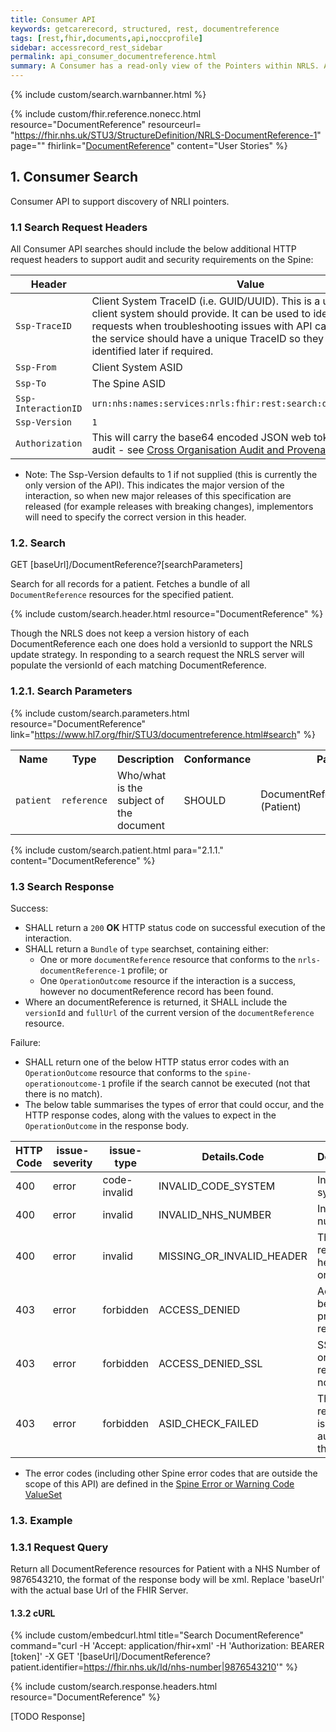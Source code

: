 ```yaml
---
title: Consumer API
keywords: getcarerecord, structured, rest, documentreference
tags: [rest,fhir,documents,api,noccprofile]
sidebar: accessrecord_rest_sidebar
permalink: api_consumer_documentreference.html
summary: A Consumer has a read-only view of the Pointers within NRLS. A Consumer is interested in being able to retrieve Pointers that relate to a given Patient (via their NHS number).
---
```


<!--
summary: A DocumentReference resource is used to describe a document that is made available to a healthcare system. A document is some sequence of bytes that is identifiable, establishes its own context (e.g., what subject, author, etc. can be displayed to the user), and has defined update management. The DocumentReference resource can be used with any document format that has a recognized mime type and that conforms to this definition.
-->



{% include custom/search.warnbanner.html %}

{% include custom/fhir.reference.nonecc.html resource="DocumentReference" resourceurl= "https://fhir.nhs.uk/STU3/StructureDefinition/NRLS-DocumentReference-1" page="" fhirlink="[DocumentReference](https://www.hl7.org/fhir/STU3/documentreference.html)" content="User Stories" %}

<!--[SKETCH profile. Not official]-->

<!--
## 1. Read Operation ##

<div markdown="span" class="alert alert-success" role="alert">
GET [baseUrl]/DocumentReference/[id]</div>

{% include custom/read.response.html resource="DocumentReference" content="" %}
-->

## 1. Consumer Search ##

Consumer API to support discovery of NRLI pointers.

### 1.1 Search Request Headers ###

All Consumer API searches should include the below additional HTTP request headers to support audit and security requirements on the Spine:

| Header               | Value |
|----------------------|-------|
| `Ssp-TraceID`        | Client System TraceID (i.e. GUID/UUID). This is a unique ID that the client system should provide. It can be used to identify specific requests when troubleshooting issues with API calls. All calls into the service should have a unique TraceID so they can be uniquely identified later if required. |
| `Ssp-From`           | Client System ASID |
| `Ssp-To`             | The Spine ASID |
| `Ssp-InteractionID`  | `urn:nhs:names:services:nrls:fhir:rest:search:documentreference`|
| `Ssp-Version`  | `1` |
| `Authorization`      | This will carry the base64 encoded JSON web token required for audit - see [Cross Organisation Audit and Provenance](integration_cross_organisation_audit_and_provenance.html) for details. |

- Note: The Ssp-Version defaults to 1 if not supplied (this is currently the only version of the API). This indicates the major version of the interaction, so when new major releases of this specification are released (for example releases with breaking changes), implementors will need to specify the correct version in this header.


### 1.2. Search ###

<div markdown="span" class="alert alert-success" role="alert">
GET [baseUrl]/DocumentReference?[searchParameters]</div>

Search for all records for a patient. Fetches a bundle of all `DocumentReference` resources for the specified patient.

{% include custom/search.header.html resource="DocumentReference" %}

Though the NRLS does not keep a version history of each DocumentReference each one does hold a versionId to support the NRLS update strategy. In responding to a search request the NRLS server will populate the versionId of each matching DocumentReference.

### 1.2.1. Search Parameters ###

{% include custom/search.parameters.html resource="DocumentReference"     link="https://www.hl7.org/fhir/STU3/documentreference.html#search" %}

<table style="min-width:100%;width:100%">
<tr id="clinical">
    <th style="width:15%;">Name</th>
    <th style="width:15%;">Type</th>
    <th style="width:30%;">Description</th>
    <th style="width:5%;">Conformance</th>
    <th style="width:35%;">Path</th>
</tr>
<tr>
    <td><code class="highlighter-rouge">patient</code></td>
    <td><code class="highlighter-rouge">reference</code></td>
    <td>Who/what is the subject of the document</td>
    <td>SHOULD</td>
    <td>DocumentReference.subject<br>(Patient)</td>
</tr>
<!--
<tr>
    <td><code class="highlighter-rouge">period</code></td>
    <td><code class="highlighter-rouge">date</code></td>
    <td>Time of service that is being documented</td>
    <td>SHOULD</td>
    <td>DocumentReference.context.period</td>
</tr>
<tr>
    <td><code class="highlighter-rouge">type</code></td>
    <td><code class="highlighter-rouge">token</code></td>
    <td>Kind of document (SNOMED CT if possible)</td>
    <td>SHOULD</td>
    <td>DocumentReference.type</td>
</tr>
<tr>
    <td><code class="highlighter-rouge">custodian</code></td>
    <td><code class="highlighter-rouge">reference</code></td>
    <td>Organization which maintains the document</td>
    <td>SHOULD</td>
    <td>DocumentReference.custodian</td>
</tr>
-->
</table>

<!--
Systems SHOULD support the following search combinations:

* TBC
-->

{% include custom/search.patient.html para="2.1.1." content="DocumentReference" %}

<!--
{% include custom/search.date.plus.html para="1.1.2." content="DocumentReference" name="period" %}
-->
<!--
{% include custom/search.token.html para="1.1.3." content="type" resource="DocumentReference" text1="type" text2="'End of Life Care Coordination Summary'" example="http://snomed.info/sct|861421000000109" %}
-->
<!--{% include custom/search.response.html para="1.2." content="DocumentReference" %}-->

<!--{% include custom/search.response.html resource="DocumentReference" %}-->

### 1.3 Search Response ###

Success:

- SHALL return a `200` **OK** HTTP status code on successful execution of the interaction.
- SHALL return a `Bundle` of `type` searchset, containing either:
    - One or more `documentReference` resource that conforms to the `nrls-documentReference-1` profile; or
    - One `OperationOutcome` resource if the interaction is a success, however no documentReference record has been found.
- Where an documentReference is returned, it SHALL include the `versionId` and `fullUrl` of the current version of the `documentReference` resource.


Failure: 

- SHALL return one of the below HTTP status error codes with an `OperationOutcome` resource that conforms to the `spine-operationoutcome-1` profile if the search cannot be executed (not that there is no match).
- The below table summarises the types of error that could occur, and the HTTP response codes, along with the values to expect in the `OperationOutcome` in the response body.

| HTTP Code | issue-severity | issue-type | Details.Code | Details.Display |
|-----------|----------------|------------|--------------|-----------------|
|400|error|code-invalid|INVALID_CODE_SYSTEM|Invalid code system|
|400|error|invalid|INVALID_NHS_NUMBER|Invalid NHS number|
|400|error|invalid|MISSING_OR_INVALID_HEADER|There is a required header missing or invalid|
|403|error|forbidden|ACCESS_DENIED|Access has been denied to process this request|
|403|error|forbidden|ACCESS_DENIED_SSL|SSL Protocol or Cipher requirements not met|
|403|error|forbidden|ASID_CHECK_FAILED|The sender or receiver's ASID is not authorised for this interaction|


- The error codes (including other Spine error codes that are outside the scope of this API) are defined in the [Spine Error or Warning Code ValueSet](https://fhir.nhs.uk/ValueSet/spine-error-or-warning-code-1)

<!--- Error REQUEST_UNMATCHED would occur if the NHS number being requested in the search request does not match the requested_record value in the JWT - see [Cross Organisation Audit and Provenance](integration_cross_organisation_audit_and_provenance.html) for details.-->

### 1.3. Example ###

### 1.3.1 Request Query ###

Return all DocumentReference resources for Patient with a NHS Number of 9876543210, the format of the response body will be xml. Replace 'baseUrl' with the actual base Url of the FHIR Server.

#### 1.3.2 cURL ####

{% include custom/embedcurl.html title="Search DocumentReference" command="curl -H 'Accept: application/fhir+xml' -H 'Authorization: BEARER [token]' -X GET  '[baseUrl]/DocumentReference?patient.identifier=https://fhir.nhs.uk/Id/nhs-number|9876543210'" %}

{% include custom/search.response.headers.html resource="DocumentReference" %}

[TODO Response]
